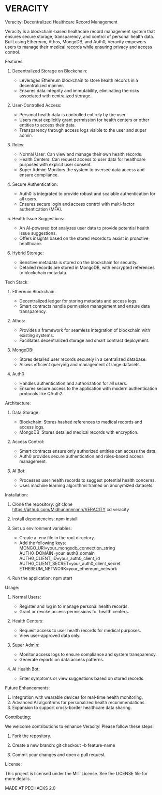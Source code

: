 # VERACITY
Veracity: Decentralized Healthcare Record Management

Veracity is a blockchain-based healthcare record management system that ensures secure storage, transparency, and control of personal health data. Built using Ethereum, Athos, MongoDB, and Auth0, Veracity empowers users to manage their medical records while ensuring privacy and access control.

Features:

1. Decentralized Storage on Blockchain:
   - Leverages Ethereum blockchain to store health records in a decentralized manner.
   - Ensures data integrity and immutability, eliminating the risks associated with centralized storage.

2. User-Controlled Access:
   - Personal health data is controlled entirely by the user.
   - Users must explicitly grant permission for health centers or other entities to access their data.
   - Transparency through access logs visible to the user and super admin.

3. Roles:
   - Normal User: Can view and manage their own health records.
   - Health Centers: Can request access to user data for healthcare purposes with explicit user consent.
   - Super Admin: Monitors the system to oversee data access and ensure compliance.

4. Secure Authentication:
   - Auth0 is integrated to provide robust and scalable authentication for all users.
   - Ensures secure login and access control with multi-factor authentication (MFA).

5. Health Issue Suggestions:
   - An AI-powered bot analyzes user data to provide potential health issue suggestions.
   - Offers insights based on the stored records to assist in proactive healthcare.

6. Hybrid Storage:
   - Sensitive metadata is stored on the blockchain for security.
   - Detailed records are stored in MongoDB, with encrypted references to blockchain metadata.

Tech Stack:

1. Ethereum Blockchain:
   - Decentralized ledger for storing metadata and access logs.
   - Smart contracts handle permission management and ensure data transparency.

2. Athos:
   - Provides a framework for seamless integration of blockchain with existing systems.
   - Facilitates decentralized storage and smart contract deployment.

3. MongoDB:
   - Stores detailed user records securely in a centralized database.
   - Allows efficient querying and management of large datasets.

4. Auth0:
   - Handles authentication and authorization for all users.
   - Ensures secure access to the application with modern authentication protocols like OAuth2.

Architecture:

1. Data Storage:
   - Blockchain: Stores hashed references to medical records and access logs.
   - MongoDB: Stores detailed medical records with encryption.

2. Access Control:
   - Smart contracts ensure only authorized entities can access the data.
   - Auth0 provides secure authentication and roles-based access management.

3. AI Bot:
   - Processes user health records to suggest potential health concerns.
   - Uses machine learning algorithms trained on anonymized datasets.

Installation:

1. Clone the repository:
   git clone https://github.com/Midhunnnnnnnn/VERACITY
   cd veracity

2. Install dependencies:
   npm install

3. Set up environment variables:
   - Create a .env file in the root directory.
   - Add the following keys:
     MONGO_URI=your_mongodb_connection_string
     AUTH0_DOMAIN=your_auth0_domain
     AUTH0_CLIENT_ID=your_auth0_client_id
     AUTH0_CLIENT_SECRET=your_auth0_client_secret
     ETHEREUM_NETWORK=your_ethereum_network

4. Run the application:
   npm start

Usage:

1. Normal Users:
   - Register and log in to manage personal health records.
   - Grant or revoke access permissions for health centers.

2. Health Centers:
   - Request access to user health records for medical purposes.
   - View user-approved data only.

3. Super Admin:
   - Monitor access logs to ensure compliance and system transparency.
   - Generate reports on data access patterns.

4. AI Health Bot:
   - Enter symptoms or view suggestions based on stored records.

Future Enhancements:

1. Integration with wearable devices for real-time health monitoring.
2. Advanced AI algorithms for personalized health recommendations.
3. Expansion to support cross-border healthcare data sharing.

Contributing:

We welcome contributions to enhance Veracity! Please follow these steps:

1. Fork the repository.
2. Create a new branch:
   git checkout -b feature-name

3. Commit your changes and open a pull request.

License:

This project is licensed under the MIT License. See the LICENSE file for more details.

MADE AT PECHACKS 2.0
